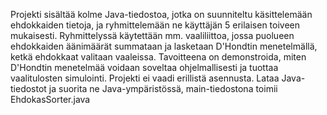 Projekti sisältää kolme Java-tiedostoa, 
jotka on suunniteltu käsittelemään ehdokkaiden tietoja, ja
ryhmittelemään ne käyttäjän 5 erilaisen toiveen mukaisesti.
Ryhmittelyssä käytettään mm. vaaliliittoa, jossa puolueen ehdokkaiden äänimäärät summataan
ja lasketaan D'Hondtin menetelmällä, ketkä ehdokkaat valitaan vaaleissa. 
Tavoitteena on demonstroida, miten D'Hondtin menetelmää 
voidaan soveltaa ohjelmallisesti ja tuottaa vaalitulosten simulointi.
Projekti ei vaadi erillistä asennusta. 
Lataa Java-tiedostot ja suorita ne Java-ympäristössä, main-tiedostona toimii EhdokasSorter.java
